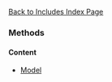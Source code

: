 [Back to Includes Index Page](https://github.com/SorinGFS/webaccess/blob/master/config/servers/includes)

### Methods

#### Content
- [Model](https://github.com/SorinGFS/webaccess/blob/master/config/servers/includes/base/properties/methods/model)